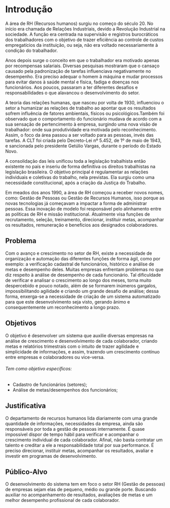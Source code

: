 # Introdução

A área de RH (Recursos humanos) surgiu no começo do século 20. No início  era chamada de Relações Industriais, devido a Revolução Industrial na sociedade. A função era centrada na supervisão e registros burocráticos dos trabalhadores com o objetivo de trazer eficiência ao controle de custos empregatícios da instituição, ou seja, não era voltado necessariamente à condição do trabalhador. 

Anos depois surge o conceito em que o trabalhador era motivado apenas por recompensas salariais. Diversas pesquisas mostraram que o cansaço causado pela padronização de tarefas influenciava negativamente no desempenho. Era preciso adequar o homem à máquina e mudar processos para evitar danos à saúde mental e física, fadiga e doenças nos funcionários. Aos poucos, passaram a ter diferentes desafios e responsabilidades o que alavancou o desenvolvimento do setor. 

A teoria das relações humanas, que nasceu por volta de 1930, influenciou o setor a humanizar as relações de trabalho ao apontar que os resultados sofrem influência de fatores ambientais, físicos ou psicológicos.Também foi observado que o comportamento do funcionário mudava de acordo com a sua sensação de pertencimento à empresa, surgindo uma nova visão de trabalhador: onde sua produtividade era motivada pelo reconhecimento. Assim, o foco da área passou a ser voltado para as pessoas, invés das tarefas. A CLT foi criada pelo Decreto-Lei nº 5.452, de 1º de maio de 1943, e sancionada pelo presidente Getúlio Vargas, durante o período do Estado Novo.

A consolidação das leis unificou toda a legislação trabalhista então existente no país e inseriu de forma definitiva os direitos trabalhistas na legislação brasileira.
O objetivo principal é regulamentar as relações individuais e coletivas do trabalho, nela previstas. Ela surgiu como uma necessidade constitucional, após a criação da Justiça do Trabalho.

Em meados dos anos 1990, a área de RH começou a receber novos nomes, como: Gestão de Pessoas ou Gestão de Recursos Humanos, isso porque as novas tecnologias já começavam a impactar a forma de administrar pessoas. Essa inovação de modelo foi responsável pelo alinhamento entre as políticas de RH e missão institucional. 
Atualmente visa funções de recrutamento, seleção, treinamento, direcionar, instituir metas, acompanhar os resultados, remuneração e benefícios aos designados colaboradores. 

## Problema

Com o avanço e crescimento no setor de RH, existe a necessidade de organização e automação das diferentes funções de forma ágil, como por exemplo: a verificação cadastral de funcionários, histórico e análise de metas e desempenho deles. Muitas empresas enfrentam problemas no que diz respeito à análise de desempenho de cada funcionário. Tal dificuldade de verificar e analisar o crescimento ao longo dos meses, torna muito despercebido e pouco notado, além de se formarem inúmeros gargalos, impossibilitando agilidade e criando um grande desafio de análise; dessa forma, enxerga-se a necessidade de criação de um sistema automatizado para que este desenvolvimento seja visto, gerando ânimo e consequentemente um reconhecimento a longo prazo.

## Objetivos

O objetivo é desenvolver um sistema que auxilie diversas empresas na análise de crescimento e desenvolvimento de cada colaborador, criando metas e relatórios trimestrais com o intuito de trazer agilidade e simplicidade de informações, e assim, trazendo um crescimento contínuo entre empresas e colaboradores ou vice-versa.

###### Tem como objetivo específicos: 

- Cadastro de funcionários (setores);
- Análise de metas/desempenhos dos funcionários;


## Justificativa

O departamento de recursos humanos lida diariamente com uma grande quantidade de informações, necessidades da empresa, ainda são responsáveis por toda a gestão de pessoas internamente.
É quase impossível dispor de tempo hábil para verificar e acompanhar o crescimento individual de cada colaborador.
Afinal, não basta contratar um talento e creditar a ele a responsabilidade total por sua performance. É preciso direcionar, instituir metas, acompanhar os resultados, avaliar e investir em programas de desenvolvimento.

## Público-Alvo

O desenvolvimento do sistema tem em foco o setor RH (Gestão de pessoas) de empresas sejam elas de pequeno, médio ou grande porte. Buscando auxiliar no acompanhamento de resultados, avaliações de metas e um melhor desempenho profissional de cada colaborador.  
